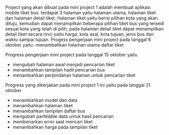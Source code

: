 Project yang akan dibuat pada mini project 1 adalah membuat aplikasi mobile tiket bus. terdapat 3 halaman yaitu halaman utama, halaman tiket dan halaman detail tiket. Halaman tiket yaitu berisi pilihan kota yang akan dituju, kemudian dapat menampilkan beberapa pilihan tiket bus yang tersedi sesuai kota yang telah di pilih,  pada halaman detail tiket dapat menampilkan detail tiket secara rinci yaitu harga, kota asal, kota tujuan, jenis bus dan waktu sampai tujuan.
Progess pengerjaan mini project pada tanggal 6 oktober yaitu
-menambahkan halaman utama daftar tiket

Progress pengerjaan mini project pada tanggal 15 oktober yaitu 
- mengubah halaman awal menjadi pencarian tiket
- menambahkan tampilan hadil pencarian bus
- menambahkan perpindahan halaman untuk pencarian tiket

Progress yang dikerjakan pada mini project 1 ini yaitu pada tanggal 21 oktober
- menambahkan model dan data
- menambahkan halaman tiket
- menambahkan tampilan daftar bus
- mengubah parfelable data untuk hasil pencarian
- membenarkan error saat mencari tiket
- menambahkan harga pada tampilan tiket
